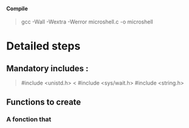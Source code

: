 #### Compile
> gcc -Wall -Wextra -Werror microshell.c -o microshell

# Detailed steps

## Mandatory includes :
> #include <unistd.h> <
> #include <sys/wait.h>
> #include <string.h>

## Functions to create
### A fonction that 
